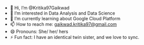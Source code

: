 - 👋 Hi, I’m @Kritika97Gaikwad
- 👀 I’m interested in Data Analysis and Data Science
- 🌱 I’m currently learning about Google Cloud Platform
- 📫 How to reach me: gaikwad.kritika97@gmail.com 
- 😄 Pronouns: She/ her/ hers
- ⚡ Fun fact: I have an identical twin sister, and we love to sync. 
  
<!---
Kritika97Gaikwad/Kritika97Gaikwad is a ✨ special ✨ repository because its `README.md` (this file) appears on your GitHub profile.
You can click the Preview link to take a look at your changes.
--->
